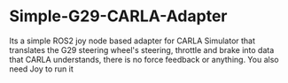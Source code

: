 # Simple-G29-CARLA-Adapter
Its a simple ROS2 joy node based adapter for CARLA Simulator that translates the G29 steering wheel's steering, throttle and brake into data that CARLA understands, there is no force feedback or anything. You also need Joy to run it
